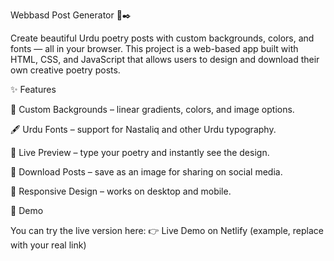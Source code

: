 Webbasd Post Generator 🌙✒️

Create beautiful Urdu poetry posts with custom backgrounds, colors, and fonts — all in your browser.
This project is a web-based app built with HTML, CSS, and JavaScript that allows users to
design and download their own creative poetry posts.

✨ Features

🎨 Custom Backgrounds – linear gradients, colors, and image options.

🖋 Urdu Fonts – support for Nastaliq and other Urdu typography.

📝 Live Preview – type your poetry and instantly see the design.

💾 Download Posts – save as an image for sharing on social media.

📱 Responsive Design – works on desktop and mobile.

🚀 Demo

You can try the live version here:
👉 Live Demo on Netlify (example, replace with your real link)
